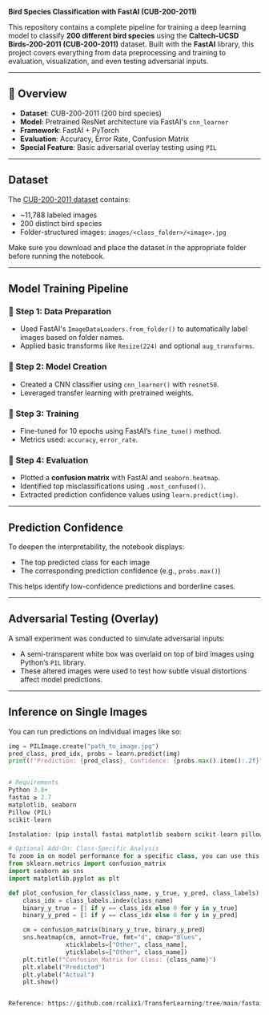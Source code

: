**Bird Species Classification with FastAI (CUB-200-2011)**

This repository contains a complete pipeline for training a deep learning model to classify **200 different bird species** using the **Caltech-UCSD Birds-200-2011 (CUB-200-2011)** dataset. Built with the **FastAI** library, this project covers everything from data preprocessing and training to evaluation, visualization, and even testing adversarial inputs.

---

## 📌 Overview

- **Dataset**: CUB-200-2011 (200 bird species)
- **Model**: Pretrained ResNet architecture via FastAI's `cnn_learner`
- **Framework**: FastAI + PyTorch
- **Evaluation**: Accuracy, Error Rate, Confusion Matrix
- **Special Feature**: Basic adversarial overlay testing using `PIL`

---

## Dataset

The [CUB-200-2011 dataset](https://www.vision.caltech.edu/datasets/cub_200_2011/) 
contains:
- ~11,788 labeled images
- 200 distinct bird species
- Folder-structured images: `images/<class_folder>/<image>.jpg`

Make sure you download and place the dataset in the appropriate folder before running the notebook.

---

## Model Training Pipeline

### 🔹 Step 1: Data Preparation
- Used FastAI's `ImageDataLoaders.from_folder()` to automatically label images based on folder names.
- Applied basic transforms like `Resize(224)` and optional `aug_transforms`.

### 🔹 Step 2: Model Creation
- Created a CNN classifier using `cnn_learner()` with `resnet50`.
- Leveraged transfer learning with pretrained weights.

### 🔹 Step 3: Training
- Fine-tuned for 10 epochs using FastAI’s `fine_tune()` method.
- Metrics used: `accuracy`, `error_rate`.

### 🔹 Step 4: Evaluation
- Plotted a **confusion matrix** with FastAI and `seaborn.heatmap`.
- Identified top misclassifications using `.most_confused()`.
- Extracted prediction confidence values using `learn.predict(img)`.

---

## Prediction Confidence

To deepen the interpretability, the notebook displays:
- The top predicted class for each image
- The corresponding prediction confidence (e.g., `probs.max()`)

This helps identify low-confidence predictions and borderline cases.

---

## Adversarial Testing (Overlay)

A small experiment was conducted to simulate adversarial inputs:
- A semi-transparent white box was overlaid on top of bird images using Python’s `PIL` library.
- These altered images were used to test how subtle visual distortions affect model predictions.

---

## Inference on Single Images

You can run predictions on individual images like so:

```python
img = PILImage.create("path_to_image.jpg")
pred_class, pred_idx, probs = learn.predict(img)
print(f"Prediction: {pred_class}, Confidence: {probs.max().item():.2f}")


# Requirements
Python 3.8+
fastai ≥ 2.7
matplotlib, seaborn
Pillow (PIL)
scikit-learn

Instalation: (pip install fastai matplotlib seaborn scikit-learn pillow)

# Optional Add-On: Class-Specific Analysis
To zoom in on model performance for a specific class, you can use this mini confusion matrix function:
from sklearn.metrics import confusion_matrix
import seaborn as sns
import matplotlib.pyplot as plt

def plot_confusion_for_class(class_name, y_true, y_pred, class_labels):
    class_idx = class_labels.index(class_name)
    binary_y_true = [1 if y == class_idx else 0 for y in y_true]
    binary_y_pred = [1 if y == class_idx else 0 for y in y_pred]

    cm = confusion_matrix(binary_y_true, binary_y_pred)
    sns.heatmap(cm, annot=True, fmt="d", cmap="Blues",
                xticklabels=["Other", class_name],
                yticklabels=["Other", class_name])
    plt.title(f"Confusion Matrix for Class: {class_name}")
    plt.xlabel("Predicted")
    plt.ylabel("Actual")
    plt.show()


Reference: https://github.com/rcalix1/TransferLearning/tree/main/fastai
